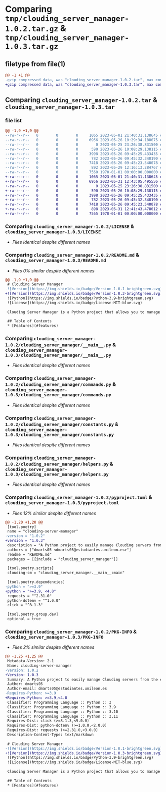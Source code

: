 # Comparing `tmp/clouding_server_manager-1.0.2.tar.gz` & `tmp/clouding_server_manager-1.0.3.tar.gz`

## filetype from file(1)

```diff
@@ -1 +1 @@
-gzip compressed data, was "clouding_server_manager-1.0.2.tar", max compression
+gzip compressed data, was "clouding_server_manager-1.0.3.tar", max compression
```

## Comparing `clouding_server_manager-1.0.2.tar` & `clouding_server_manager-1.0.3.tar`

### file list

```diff
@@ -1,9 +1,9 @@
--rw-r--r--   0        0        0     1065 2023-05-01 21:40:31.138645 clouding_server_manager-1.0.2/LICENSE
--rw-r--r--   0        0        0     6956 2023-05-26 10:29:34.188075 clouding_server_manager-1.0.2/README.md
--rw-r--r--   0        0        0        0 2023-05-25 23:26:38.831500 clouding_server_manager-1.0.2/clouding_server_manager/__init__.py
--rw-r--r--   0        0        0      590 2023-05-26 10:08:29.138115 clouding_server_manager-1.0.2/clouding_server_manager/__main__.py
--rw-r--r--   0        0        0     3998 2023-05-26 09:45:25.433435 clouding_server_manager-1.0.2/clouding_server_manager/commands.py
--rw-r--r--   0        0        0      782 2023-05-26 09:45:32.340190 clouding_server_manager-1.0.2/clouding_server_manager/constants.py
--rw-r--r--   0        0        0     7418 2023-05-26 09:45:23.540078 clouding_server_manager-1.0.2/clouding_server_manager/helpers.py
--rw-r--r--   0        0        0      892 2023-05-29 12:16:13.284767 clouding_server_manager-1.0.2/pyproject.toml
--rw-r--r--   0        0        0     7560 1970-01-01 00:00:00.000000 clouding_server_manager-1.0.2/PKG-INFO
+-rw-r--r--   0        0        0     1065 2023-05-01 21:40:31.138645 clouding_server_manager-1.0.3/LICENSE
+-rw-r--r--   0        0        0     6956 2023-05-31 12:43:05.495556 clouding_server_manager-1.0.3/README.md
+-rw-r--r--   0        0        0        0 2023-05-25 23:26:38.831500 clouding_server_manager-1.0.3/clouding_server_manager/__init__.py
+-rw-r--r--   0        0        0      590 2023-05-26 10:08:29.138115 clouding_server_manager-1.0.3/clouding_server_manager/__main__.py
+-rw-r--r--   0        0        0     3998 2023-05-26 09:45:25.433435 clouding_server_manager-1.0.3/clouding_server_manager/commands.py
+-rw-r--r--   0        0        0      782 2023-05-26 09:45:32.340190 clouding_server_manager-1.0.3/clouding_server_manager/constants.py
+-rw-r--r--   0        0        0     7418 2023-05-26 09:45:23.540078 clouding_server_manager-1.0.3/clouding_server_manager/helpers.py
+-rw-r--r--   0        0        0      898 2023-05-31 12:41:43.478012 clouding_server_manager-1.0.3/pyproject.toml
+-rw-r--r--   0        0        0     7565 1970-01-01 00:00:00.000000 clouding_server_manager-1.0.3/PKG-INFO
```

### Comparing `clouding_server_manager-1.0.2/LICENSE` & `clouding_server_manager-1.0.3/LICENSE`

 * *Files identical despite different names*

### Comparing `clouding_server_manager-1.0.2/README.md` & `clouding_server_manager-1.0.3/README.md`

 * *Files 0% similar despite different names*

```diff
@@ -1,9 +1,9 @@
 # Clouding Server Manager
-![Version](https://img.shields.io/badge/Version-1.0.1-brightgreen.svg)
+![Version](https://img.shields.io/badge/Version-1.0.3-brightgreen.svg)
 ![Python](https://img.shields.io/badge/Python-3.9-brightgreen.svg)
 ![License](https://img.shields.io/badge/License-MIT-blue.svg)
 
 Clouding Server Manager is a Python project that allows you to manage your Clouding servers from the command line. It is designed to list, archive, and unarchive servers in your Clouding account. It uses the [Clouding API](https://api.clouding.io/docs) to perform the actions.
 
 ## Table of Contents
 * [Features](#features)
```

### Comparing `clouding_server_manager-1.0.2/clouding_server_manager/__main__.py` & `clouding_server_manager-1.0.3/clouding_server_manager/__main__.py`

 * *Files identical despite different names*

### Comparing `clouding_server_manager-1.0.2/clouding_server_manager/commands.py` & `clouding_server_manager-1.0.3/clouding_server_manager/commands.py`

 * *Files identical despite different names*

### Comparing `clouding_server_manager-1.0.2/clouding_server_manager/constants.py` & `clouding_server_manager-1.0.3/clouding_server_manager/constants.py`

 * *Files identical despite different names*

### Comparing `clouding_server_manager-1.0.2/clouding_server_manager/helpers.py` & `clouding_server_manager-1.0.3/clouding_server_manager/helpers.py`

 * *Files identical despite different names*

### Comparing `clouding_server_manager-1.0.2/pyproject.toml` & `clouding_server_manager-1.0.3/pyproject.toml`

 * *Files 12% similar despite different names*

```diff
@@ -1,20 +1,20 @@
 [tool.poetry]
 name = "clouding-server-manager"
-version = "1.0.2"
+version = "1.0.3"
 description = "A Python project to easily manage Clouding servers from the command line."
 authors = ["dmarts05 <dmarts05@estudiantes.unileon.es>"]
 readme = "README.md"
 packages = [{include = "clouding_server_manager"}]
 
 [tool.poetry.scripts]
 clouding-sm = "clouding_server_manager.__main__:main"
 
 [tool.poetry.dependencies]
-python = ">=3.9"
+python = ">=3.9, <4.0"
 requests = "^2.31.0"
 python-dotenv = "^1.0.0"
 click = "^8.1.3"
 
 [tool.poetry.group.dev]
 optional = true
```

### Comparing `clouding_server_manager-1.0.2/PKG-INFO` & `clouding_server_manager-1.0.3/PKG-INFO`

 * *Files 2% similar despite different names*

```diff
@@ -1,25 +1,25 @@
 Metadata-Version: 2.1
 Name: clouding-server-manager
-Version: 1.0.2
+Version: 1.0.3
 Summary: A Python project to easily manage Clouding servers from the command line.
 Author: dmarts05
 Author-email: dmarts05@estudiantes.unileon.es
-Requires-Python: >=3.9
+Requires-Python: >=3.9,<4.0
 Classifier: Programming Language :: Python :: 3
 Classifier: Programming Language :: Python :: 3.9
 Classifier: Programming Language :: Python :: 3.10
 Classifier: Programming Language :: Python :: 3.11
 Requires-Dist: click (>=8.1.3,<9.0.0)
 Requires-Dist: python-dotenv (>=1.0.0,<2.0.0)
 Requires-Dist: requests (>=2.31.0,<3.0.0)
 Description-Content-Type: text/markdown
 
 # Clouding Server Manager
-![Version](https://img.shields.io/badge/Version-1.0.1-brightgreen.svg)
+![Version](https://img.shields.io/badge/Version-1.0.3-brightgreen.svg)
 ![Python](https://img.shields.io/badge/Python-3.9-brightgreen.svg)
 ![License](https://img.shields.io/badge/License-MIT-blue.svg)
 
 Clouding Server Manager is a Python project that allows you to manage your Clouding servers from the command line. It is designed to list, archive, and unarchive servers in your Clouding account. It uses the [Clouding API](https://api.clouding.io/docs) to perform the actions.
 
 ## Table of Contents
 * [Features](#features)
```


